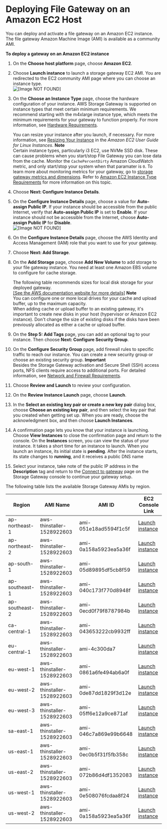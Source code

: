 # Deploying File Gateway on an Amazon EC2 Host<a name="ec2-gateway-file"></a>

You can deploy and activate a file gateway on an Amazon EC2 instance\. The file gateway Amazon Machine Image \(AMI\) is available as a community AMI\.

**To deploy a gateway on an Amazon EC2 instance**

1. On the **Choose host platform** page, choose **Amazon EC2**\.

1. Choose **Launch instance** to launch a storage gateway EC2 AMI\. You are redirected to the EC2 community AMI page where you can choose an instance type\.  
![\[Image NOT FOUND\]](http://docs.aws.amazon.com/storagegateway/latest/userguide/images/host-ec2-file.png)

1. On the **Choose an Instance Type** page, choose the hardware configuration of your instance\. AWS Storage Gateway is supported on instance types that meet certain minimum requirements\. We recommend starting with the m4xlarge instance type, which meets the minimum requirements for your gateway to function properly\. For more information, see [Hardware Requirements](Requirements.md#requirements-hardware)\. 

   You can resize your instance after you launch, if necessary\. For more information, see [Resizing Your Instance](http://docs.aws.amazon.com/AWSEC2/latest/UserGuide/ec2-instance-resize.html) in the *Amazon EC2 User Guide for Linux Instances*\.
**Note**  
Certain instance types, particularly i3 EC2, use NVMe SSD disk\. These can cause problems when you start/stop File Gateway you can lose data from the cache\. Monitor the `CachePercentDirty` Amazon CloudWatch metric, and only start/stop your system when that paramater is `0`\. To learn more about monitoring metrics for your gateway, go to [storage gateway metrics and dimensions](https://docs.aws.amazon.com/AmazonCloudWatch/latest/monitoring/awssg-metricscollected.html)\. Refer to [Amazon EC2 Instance Type Requirements](Requirements.md#requirements-hardware-ec2) for more information on this topic\.

1. Choose **Next: Configure Instance Details**\.

1. On the **Configure Instance Details** page, choose a value for **Auto\-assign Public IP**\. If your instance should be accessible from the public Internet, verify that **Auto\-assign Public IP** is set to **Enable**\. If your instance should not be accessible from the Internet, choose **Auto\-assign Public IP** for **Disable**\.  
![\[Image NOT FOUND\]](http://docs.aws.amazon.com/storagegateway/latest/userguide/images/configure-instance-details.png)

1. On the **Configure Instance Details** page, choose the AWS Identity and Access Management \(IAM\) role that you want to use for your gateway\.

1. Choose **Next: Add Storage**\.

1. On the **Add Storage** page, choose **Add New Volume** to add storage to your file gateway instance\. You need at least one Amazon EBS volume to configure for cache storage\.

   The following table recommends sizes for local disk storage for your deployed gateway\.     
[\[See the AWS documentation website for more details\]](http://docs.aws.amazon.com/storagegateway/latest/userguide/ec2-gateway-file.html)
**Note**  
You can configure one or more local drives for your cache and upload buffer, up to the maximum capacity\.  
When adding cache or upload buffer to an existing gateway, it's important to create new disks in your host \(hypervisor or Amazon EC2 instance\)\. Don't change the size of existing disks if the disks have been previously allocated as either a cache or upload buffer\.

1. On the **Step 5: Add Tags** page, you can add an optional tag to your instance\. Then choose **Next: Configure Security Group**\.

1. On the **Configure Security Group** page, add firewall rules to specific traffic to reach our instance\. You can create a new security group or choose an existing security group\. 
**Important**  
Besides the Storage Gateway activation and Secure Shell \(SSH\) access ports, NFS clients require access to additional ports\. For detailed information, see [Network and Firewall Requirements](Requirements.md#networks)\. 

1. Choose **Review and Launch** to review your configuration\.

1. On the **Review Instance Launch** page, choose **Launch**\.

1. In the **Select an existing key pair or create a new key pair** dialog box, choose **Choose an existing key pair**, and then select the key pair that you created when getting set up\. When you are ready, choose the acknowledgment box, and then choose **Launch Instances**\. 

1. A confirmation page lets you know that your instance is launching\. Choose **View Instances** to close the confirmation page and return to the console\. On the **Instances** screen, you can view the status of your instance\. It takes a short time for an instance to launch\. When you launch an instance, its initial state is **pending**\. After the instance starts, its state changes to **running**, and it receives a public DNS name

1. Select your instance, take note of the public IP address in the **Description** tag and return to the [Connect to gateway](create-gateway-file.md#GettingStartedBeginActivateGateway-file) page on the Storage Gateway console to continue your gateway setup\.

The following table lists the available Storage Gateway AMIs by region\.


| Region | AMI Name | AMI ID | EC2 Console Link | 
| --- | --- | --- | --- | 
| ap\-northeast\-1 | aws\-thinstaller\-1528922603 | ami\-051e18ad5594f1c5f | [Launch instance](https://ap-northeast-1.console.aws.amazon.com/ec2/v2/home?region=ap-northeast-1#LaunchInstanceWizard:ami=ami-051e18ad5594f1c5f) | 
| ap\-northeast\-2 | aws\-thinstaller\-1528922603 | ami\-0a158a5923ea5a36f | [Launch instance](https://ap-northeast-2.console.aws.amazon.com/ec2/v2/home?region=ap-northeast-2#LaunchInstanceWizard:ami=ami-0a158a5923ea5a36f) | 
| ap\-south\-1 | aws\-thinstaller\-1528922603 | ami\-05d89895df5cb8f59 | [Launch instance](https://ap-south-1.console.aws.amazon.com/ec2/v2/home?region=ap-south-1#LaunchInstanceWizard:ami=ami-05d89895df5cb8f59) | 
| ap\-southeast\-1 | aws\-thinstaller\-1528922603 | ami\-040c173f770d8948f | [Launch instance](https://ap-southeast-1.console.aws.amazon.com/ec2/v2/home?region=ap-southeast-1#LaunchInstanceWizard:ami=ami-040c173f770d8948f) | 
| ap\-southeast\-2 | aws\-thinstaller\-1528922603 | ami\-0ecd0f79f8787984b | [Launch instance](https://ap-southeast-2.console.aws.amazon.com/ec2/v2/home?region=ap-southeast-2#LaunchInstanceWizard:ami=ami-0ecd0f79f8787984b) | 
| ca\-central\-1 | aws\-thinstaller\-1528922603 | ami\-043653222cb9932ff | [Launch instance](https://ca-central-1.console.aws.amazon.com/ec2/v2/home?region=ca-central-1#LaunchInstanceWizard:ami=ami-043653222cb9932ff) | 
| eu\-central\-1 | aws\-thinstaller\-1528922603 | ami\-4c300da7 | [Launch instance](https://eu-central-1.console.aws.amazon.com/ec2/v2/home?region=eu-central-1#LaunchInstanceWizard:ami-4c300da7) | 
| eu\-west\-1 | aws\-thinstaller\-1528922603 | ami\-0861a6fe494ab6a0f | [Launch instance](https://eu-west-1.console.aws.amazon.com/ec2/v2/home?region=eu-west-1#LaunchInstanceWizard:ami=ami-0861a6fe494ab6a0f) | 
| eu\-west\-2 | aws\-thinstaller\-1528922603 | ami\-0de87dd1829f3d12e | [Launch instance](https://eu-west-2.console.aws.amazon.com/ec2/v2/home?region=eu-west-2#LaunchInstanceWizard:ami=ami-0de87dd1829f3d12e) | 
| eu\-west\-3 | aws\-thinstaller\-1528922603 | ami\-05ff6e12a9ce871af | [Launch instance](https://eu-west-2.console.aws.amazon.com/ec2/v2/home?region=eu-west-3#LaunchInstanceWizard:ami=ami-05ff6e12a9ce871af) | 
| sa\-east\-1 | aws\-thinstaller\-1528922603 | ami\-046c7a869e99b6648 | [Launch instance](https://sa-east-1.console.aws.amazon.com/ec2/v2/home?region=sa-east-1#LaunchInstanceWizard:ami=ami-046c7a869e99b6648) | 
| us\-east\-1 | aws\-thinstaller\-1528922603 | ami\-0ec0b5f31f5fb358c | [Launch instance](https://console.aws.amazon.com/ec2/v2/home?region=us-east-1#LaunchInstanceWizard:ami=ami-0ec0b5f31f5fb358c) | 
| us\-east\-2 | aws\-thinstaller\-1528922603 | ami\-072b86d4df1352083 | [Launch instance](https://us-east-2.console.aws.amazon.com/ec2/v2/home?region=us-east-2#LaunchInstanceWizard:ami=ami-072b86d4df1352083) | 
| us\-west\-1 | aws\-thinstaller\-1528922603 | ami\-0e508076fcdaa8f24 | [Launch instance](https://us-west-1.console.aws.amazon.com/ec2/v2/home?region=us-west-1#LaunchInstanceWizard:ami=ami-0e508076fcdaa8f24) | 
| us\-west\-2 | aws\-thinstaller\-1528922603 | ami\-0a158a5923ea5a36f | [Launch instance](https://us-west-2.console.aws.amazon.com/ec2/v2/home?region=us-west-2#LaunchInstanceWizard:ami=ami-0a158a5923ea5a36f) | 